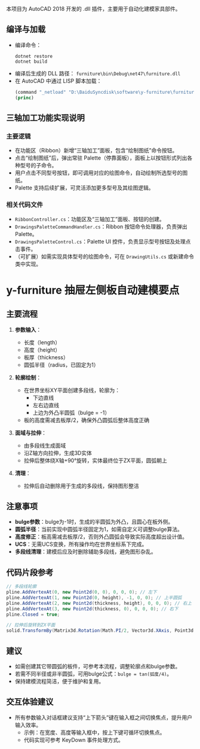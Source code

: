 本项目为 AutoCAD 2018 开发的 .dll 插件，主要用于自动化建模家具部件。

## 编译与加载
- 编译命令：
  ```
  dotnet restore
  dotnet build
  ```
- 编译后生成的 DLL 路径：
  `furniture\bin\Debug\net47\furniture.dll`
- 在 AutoCAD 中通过 LISP 脚本加载：
  ```lisp
  (command "_netload" "D:\BaiduSyncdisk\software\y-furniture\furniture\bin\Debug\net47\furniture.dll")
  (princ)
  ```

## 三轴加工功能实现说明

### 主要逻辑
- 在功能区（Ribbon）新增“三轴加工”面板，包含“绘制图纸”命令按钮。
- 点击“绘制图纸”后，弹出常驻 Palette（停靠面板），面板上以按钮形式列出各种型号的子命令。
- 用户点击不同型号按钮，即可调用对应的绘图命令，自动绘制所选型号的图纸。
- Palette 支持后续扩展，可灵活添加更多型号及其绘图逻辑。

### 相关代码文件
- `RibbonController.cs`：功能区及“三轴加工”面板、按钮的创建。
- `DrawingsPaletteCommandHandler.cs`：Ribbon 按钮命令处理器，负责弹出 Palette。
- `DrawingsPaletteControl.cs`：Palette UI 控件，负责显示型号按钮及处理点击事件。
- （可扩展）如需实现具体型号的绘图命令，可在 `DrawingUtils.cs` 或新建命令类中实现。

# y-furniture 抽屉左侧板自动建模要点
## 主要流程
1. **参数输入**：
   - 长度（length）
   - 高度（height）
   - 板厚（thickness）
   - 圆弧半径（radius，已固定为1）

2. **轮廓绘制**：
   - 在世界坐标XY平面创建多段线，轮廓为：
     - 下边直线
     - 左右边直线
     - 上边为外凸半圆弧（bulge = -1）
   - 板的高度需减去板厚/2，确保外凸圆弧后整体高度正确

3. **面域与拉伸**：
   - 由多段线生成面域
   - 沿Z轴方向拉伸，生成3D实体
   - 拉伸后整体绕X轴+90°旋转，实体最终位于ZX平面，圆弧朝上

4. **清理**：
   - 拉伸后自动删除用于生成的多段线，保持图形整洁

## 注意事项
- **bulge参数**：bulge为-1时，生成的半圆弧为外凸，且圆心在板外侧。
- **圆弧半径**：当前实现中圆弧半径固定为1，如需自定义可调整bulge算法。
- **高度修正**：板高需减去板厚/2，否则外凸圆弧会导致实际高度超出设计值。
- **UCS**：无需UCS变换，所有操作均在世界坐标系下完成。
- **多段线清理**：建模后应及时删除辅助多段线，避免图形杂乱。

## 代码片段参考
```csharp
// 多段线轮廓
pline.AddVertexAt(0, new Point2d(0, 0), 0, 0, 0); // 左下
pline.AddVertexAt(1, new Point2d(0, height), -1, 0, 0); // 上半圆弧
pline.AddVertexAt(2, new Point2d(thickness, height), 0, 0, 0); // 右上
pline.AddVertexAt(3, new Point2d(thickness, 0), 0, 0, 0); // 右下
pline.Closed = true;

// 拉伸后旋转到ZX平面
solid.TransformBy(Matrix3d.Rotation(Math.PI/2, Vector3d.XAxis, Point3d.Origin));
```

## 建议
- 如需创建其它带圆弧的板件，可参考本流程，调整轮廓点和bulge参数。
- 若需不同半径或非半圆弧，可用bulge公式：`bulge = tan(弧度/4)`。
- 保持建模流程简洁，便于维护和复用。

## 交互体验建议
- 所有参数输入对话框建议支持“上下箭头”键在输入框之间切换焦点，提升用户输入效率。
  - 示例：在宽度、高度等输入框中，按上下键可循环切换焦点。
  - 代码实现可参考 KeyDown 事件处理方式。
